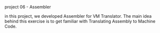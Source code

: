 project 06 - Assembler

in this project, we developed Assembler for VM Translator. The main idea behind this exercise is to get familiar with Translating Assembly to Machine Code.

